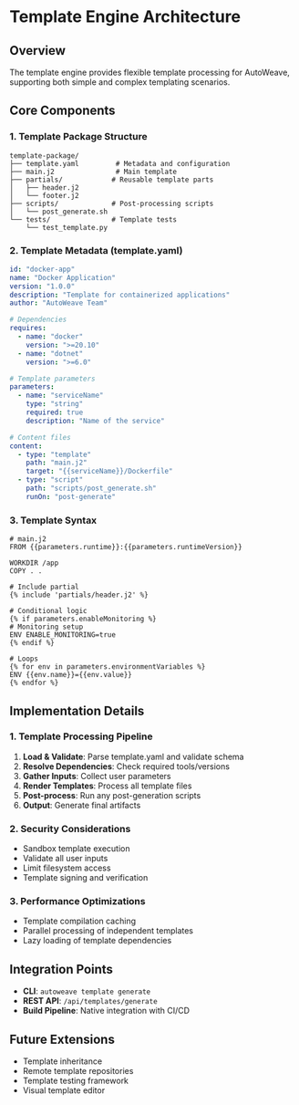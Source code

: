 # Template Engine Architecture

## Overview
The template engine provides flexible template processing for AutoWeave, supporting both simple and complex templating scenarios.

## Core Components

### 1. Template Package Structure
```
template-package/
├── template.yaml         # Metadata and configuration
├── main.j2               # Main template
├── partials/            # Reusable template parts
│   ├── header.j2
│   └── footer.j2
├── scripts/             # Post-processing scripts
│   └── post_generate.sh
└── tests/               # Template tests
    └── test_template.py
```

### 2. Template Metadata (template.yaml)
```yaml
id: "docker-app"
name: "Docker Application"
version: "1.0.0"
description: "Template for containerized applications"
author: "AutoWeave Team"

# Dependencies
requires:
  - name: "docker"
    version: ">=20.10"
  - name: "dotnet"
    version: ">=6.0"

# Template parameters
parameters:
  - name: "serviceName"
    type: "string"
    required: true
    description: "Name of the service"

# Content files
content:
  - type: "template"
    path: "main.j2"
    target: "{{serviceName}}/Dockerfile"
  - type: "script"
    path: "scripts/post_generate.sh"
    runOn: "post-generate"
```

### 3. Template Syntax
```jinja
# main.j2
FROM {{parameters.runtime}}:{{parameters.runtimeVersion}}

WORKDIR /app
COPY . .

# Include partial
{% include 'partials/header.j2' %}

# Conditional logic
{% if parameters.enableMonitoring %}
# Monitoring setup
ENV ENABLE_MONITORING=true
{% endif %}

# Loops
{% for env in parameters.environmentVariables %}
ENV {{env.name}}={{env.value}}
{% endfor %}
```

## Implementation Details

### 1. Template Processing Pipeline
1. **Load & Validate**: Parse template.yaml and validate schema
2. **Resolve Dependencies**: Check required tools/versions
3. **Gather Inputs**: Collect user parameters
4. **Render Templates**: Process all template files
5. **Post-process**: Run any post-generation scripts
6. **Output**: Generate final artifacts

### 2. Security Considerations
- Sandbox template execution
- Validate all user inputs
- Limit filesystem access
- Template signing and verification

### 3. Performance Optimizations
- Template compilation caching
- Parallel processing of independent templates
- Lazy loading of template dependencies

## Integration Points
- **CLI**: `autoweave template generate`
- **REST API**: `/api/templates/generate`
- **Build Pipeline**: Native integration with CI/CD

## Future Extensions
- Template inheritance
- Remote template repositories
- Template testing framework
- Visual template editor
